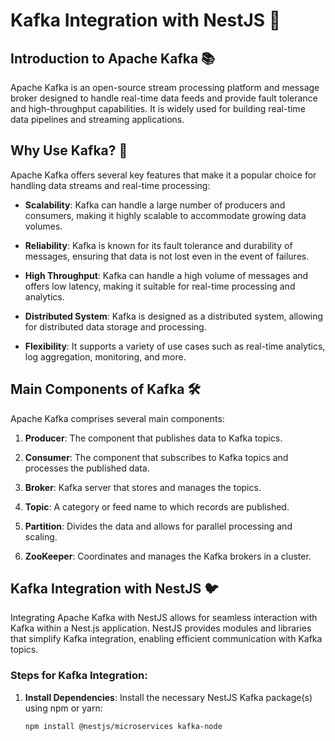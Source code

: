 # Kafka Integration with NestJS 🚀

## Introduction to Apache Kafka 📚

Apache Kafka is an open-source stream processing platform and message broker designed to handle real-time data feeds and provide fault tolerance and high-throughput capabilities. It is widely used for building real-time data pipelines and streaming applications.

## Why Use Kafka? 🤔

Apache Kafka offers several key features that make it a popular choice for handling data streams and real-time processing:

- **Scalability**: Kafka can handle a large number of producers and consumers, making it highly scalable to accommodate growing data volumes.

- **Reliability**: Kafka is known for its fault tolerance and durability of messages, ensuring that data is not lost even in the event of failures.

- **High Throughput**: Kafka can handle a high volume of messages and offers low latency, making it suitable for real-time processing and analytics.

- **Distributed System**: Kafka is designed as a distributed system, allowing for distributed data storage and processing.

- **Flexibility**: It supports a variety of use cases such as real-time analytics, log aggregation, monitoring, and more.

## Main Components of Kafka 🛠️

Apache Kafka comprises several main components:

1. **Producer**: The component that publishes data to Kafka topics.

2. **Consumer**: The component that subscribes to Kafka topics and processes the published data.

3. **Broker**: Kafka server that stores and manages the topics.

4. **Topic**: A category or feed name to which records are published.

5. **Partition**: Divides the data and allows for parallel processing and scaling.

6. **ZooKeeper**: Coordinates and manages the Kafka brokers in a cluster.

## Kafka Integration with NestJS 🐦

Integrating Apache Kafka with NestJS allows for seamless interaction with Kafka within a Nest.js application. NestJS provides modules and libraries that simplify Kafka integration, enabling efficient communication with Kafka topics.

### Steps for Kafka Integration:

1. **Install Dependencies**:
   Install the necessary NestJS Kafka package(s) using npm or yarn:
   ```bash
   npm install @nestjs/microservices kafka-node
   ```